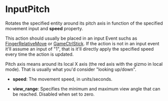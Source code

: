 # InputPitch

Rotates the specified entity around its pitch axis in function of the
specified movement input and **speed** property.

This action should usually be placed in an input Event suchs as
[FingerRelativeMove](./Event/FingerRelativeMove) or
[GameCtrlStick](./Event/GameCtrlStick). If the action is not in an input
event it'll assume an input of "1", that is it'll directly apply the
specified speed every time the action is updated.

Pitch axis means around its local X axis (the red axis with the gizmo in
local mode). That is usually what you'd consider "looking up/down".

-   **speed**: The movement speed, in units/seconds.

<!-- -->

-   **view\_range**: Specifies the minimum and maximum view angle that
    can be reached. Disabled when set to zero.

